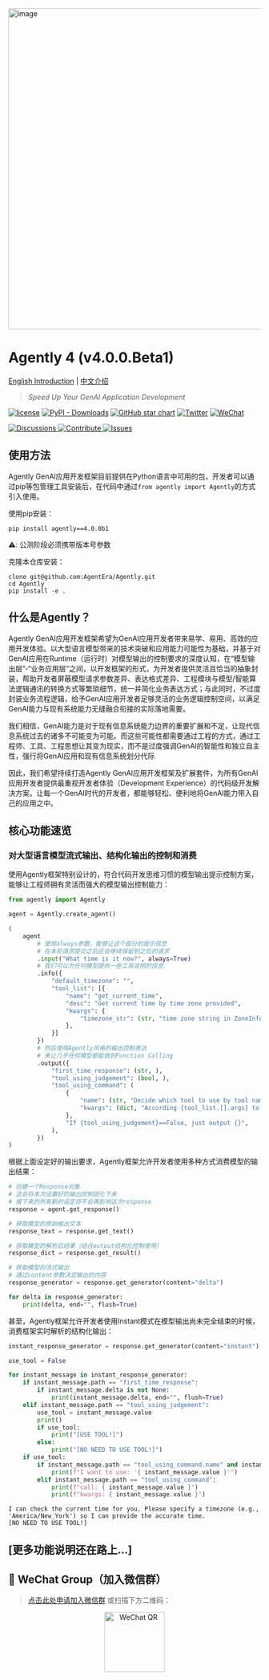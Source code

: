 <img width="640" alt="image" src="https://github.com/user-attachments/assets/c645d031-c8b0-4dba-a515-9d7a4b0a6881" />

# Agently 4 (v4.0.0.Beta1) 

[English Introduction](https://github.com/AgentEra/Agently/blob/main/README.md) | [中文介绍](https://github.com/AgentEra/Agently/blob/main/README_CN.md)

> *Speed Up Your GenAI Application Development*

[![license](https://img.shields.io/badge/license-Apache2.0-blue.svg?style=flat-square)](https://github.com/AgentEra/Agently/blob/main/LICENSE)
[![PyPI - Downloads](https://img.shields.io/pypi/dm/agently?style=flat-square)](https://pypistats.org/packages/agently)
[![GitHub star chart](https://img.shields.io/github/stars/agentera/agently?style=flat-square)](https://star-history.com/#agentera/agently)
[![Twitter](https://img.shields.io/twitter/url/https/twitter.com/AgentlyTech.svg?style=social&label=Follow%20%40AgentlyTech)](https://x.com/AgentlyTech)
<a href="https://doc.weixin.qq.com/forms/AIoA8gcHAFMAScAhgZQABIlW6tV3l7QQf">
<img alt="WeChat" src="https://img.shields.io/badge/WeChat%20Group-Apply-brightgreen?logo=wechat&style=flat-square">
</a>

<p>
  <a href="https://github.com/AgentEra/Agently/discussions/categories/general">
    <img alt="Discussions" src="https://img.shields.io/badge/Agently%20General%20Discussions-JOIN-brightgreen.svg?style=for-the-badge" />
  </a>
  <a href="https://github.com/AgentEra/Agently/discussions/categories/contribute-to-agently-4">
    <img alt="Contribute" src="https://img.shields.io/badge/Contribute%20to%20Agently%204%20-Join-blueviolet.svg?style=for-the-badge">
  </a>
  <a href="https://github.com/AgentEra/Agently/issues">
    <img alt="Issues" src="https://img.shields.io/badge/Report%20Issues-Report-red.svg?style=for-the-badge">
  </a>
</p>

## 使用方法

Agently GenAI应用开发框架目前提供在Python语言中可用的包，开发者可以通过pip等包管理工具安装后，在代码中通过`from agently import Agently`的方式引入使用。

使用pip安装：

```shell
pip install agently==4.0.0b1
```

⚠️: 公测阶段必须携带版本号参数

克隆本仓库安装：

```shell
clone git@github.com:AgentEra/Agently.git
cd Agently
pip install -e .
```

## 什么是Agently？

Agently GenAI应用开发框架希望为GenAI应用开发者带来易学、易用、高效的应用开发体验。以大型语言模型带来的技术突破和应用能力可能性为基础，并基于对GenAI应用在Runtime（运行时）对模型输出的控制要求的深度认知，在“模型输出层”-“业务应用层”之间，以开发框架的形式，为开发者提供灵活且恰当的抽象封装，帮助开发者屏蔽模型请求参数差异、表达格式差异、工程模块与模型/智能算法逻辑通讯的转换方式等繁琐细节，统一并简化业务表达方式；与此同时，不过度封装业务流程逻辑，给予GenAI应用开发者足够灵活的业务逻辑控制空间，以满足GenAI能力与现有系统能力无缝融合衔接的实际落地需要。

我们相信，GenAI能力是对于现有信息系统能力边界的重要扩展和不足，让现代信息系统过去的诸多不可能变为可能。而这些可能性都需要通过工程的方式，通过工程师、工具、工程思想让其变为现实，而不是过度强调GenAI的智能性和独立自主性，强行将GenAI应用和现有信息系统划分代际

因此，我们希望持续打造Agently GenAI应用开发框架及扩展套件，为所有GenAI应用开发者提供最重视开发者体验（Development Experience）的代码级开发解决方案。让每一个GenAI时代的开发者，都能够轻松、便利地将GenAI能力带入自己的应用之中。

## 核心功能速览

### 对大型语言模型流式输出、结构化输出的控制和消费

使用Agently框架特别设计的，符合代码开发思维习惯的模型输出提示控制方案，能够让工程师拥有灵活而强大的模型输出控制能力：

```python
from agently import Agently

agent = Agently.create_agent()

(
    agent
        # 使用always参数，能够让这个部分的提示信息
        # 在本轮请求提交之后还会继续保留到之后的请求
        .input("What time is it now?", always=True)
        # 我们可以为任何模型提供一些工具说明的信息
        .info({
            "default_timezone": "",
            "tool_list": [{
                "name": "get_current_time",
                "desc": "Get current time by time zone provided",
                "kwargs": {
                    "timezone_str": (str, "time zone string in ZoneInfo()"),
                },
            }]
        })
        # 然后使用Agently风格的输出控制表达
        # 来让几乎任何模型都能做到Function Calling
        .output({
            "first_time_response": (str, ),
            "tool_using_judgement": (bool, ),
            "tool_using_command": (
                {
                    "name": (str, "Decide which tool to use by tool name:{tool_list.[].name}"),
                    "kwargs": (dict, "According {tool_list.[].args} to output kwargs dictionary"),
                },
                "If {tool_using_judgement}==False, just output {}",
            ),
        })
)
```

根据上面设定好的输出要求，Agently框架允许开发者使用多种方式消费模型的输出结果：

```python
# 创建一个Response对象
# 这会将本次设置好的输出控制固化下来
# 接下来的所有新的设定将不会再影响这次response
response = agent.get_response()

# 获取模型的原始输出文本
response_text = response.get_text()

# 获取模型的解析后结果（结合output结构化控制使用）
response_dict = response.get_result()

# 获取模型的流式输出
# 通过content参数决定输出的内容
response_generator = response.get_generator(content="delta")

for delta in response_generator:
    print(delta, end="", flush=True)
```

甚至，Agently框架允许开发者使用Instant模式在模型输出尚未完全结束的时候，消费框架实时解析的结构化输出：

```python
instant_response_generator = response.get_generator(content="instant")

use_tool = False

for instant_message in instant_response_generator:
    if instant_message.path == "first_time_response":
        if instant_message.delta is not None:
            print(instant_message.delta, end="", flush=True)
    elif instant_message.path == "tool_using_judgement":
        use_tool = instant_message.value
        print()
        if use_tool:
            print("[USE TOOL!]")
        else:
            print("[NO NEED TO USE TOOL!]")
    if use_tool:
        if instant_message.path == "tool_using_command.name" and instant_message.is_complete == True:
            print(f"I want to use: '{ instant_message.value }'")
        elif instant_message.path == "tool_using_command":
            print(f"call: { instant_message.value }")
            print(f"kwargs: { instant_message.value }")
```

```shell
I can check the current time for you. Please specify a timezone (e.g., 'America/New_York') so I can provide the accurate time.
[NO NEED TO USE TOOL!]
```

## [更多功能说明还在路上...]

## 💬 WeChat Group（加入微信群）

> [点击此处申请加入微信群](https://doc.weixin.qq.com/forms/AIoA8gcHAFMAScAhgZQABIlW6tV3l7QQf)
> 或扫描下方二维码：

<p align="center">
  <img width="120" alt="WeChat QR" src="https://github.com/AgentEra/Agently/assets/4413155/7f4bc9bf-a125-4a1e-a0a4-0170b718c1a6">
</p>
